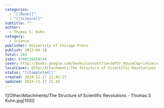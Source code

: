 ```yaml
---
categories:
  - "[[Book]]"
  - "[[Science]]"
subtitle: ""
author:
  - Thomas S. Kuhn
category:
  - Science
publisher: University of Chicago Press
publish: 2012-04-18
total: 264
isbn: 9780226458144
cover: http://books.google.com/books/content?id=3eP5Y_OOuzwC&printsec=frontcover&img=1&zoom=1&edge=curl&source=gbs_api
localCover: Other/Attachments/The Structure of Scientific Revolutions - Thomas S Kuhn.jpg
status: "[[Completed]]"
created: 2024-11-17 21:43:17
updated: 2024-11-17 21:43
---
```


![[Other/Attachments/The Structure of Scientific Revolutions - Thomas S Kuhn.jpg|150]]